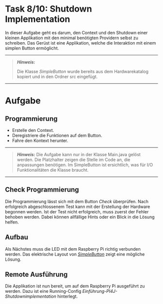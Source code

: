# Task 8/10: Shutdown Implementation
In dieser Aufgabe geht es darum, den Context und den Shutdown einer kleinen Applikation mit den minimal benötigten 
Providern selbst zu schreiben. Das Gerüst ist eine Applikation, welche die Interaktion mit einem simplen Button ermöglicht.

---
> **_Hinweis:_**
>
> Die Klasse *SimpleButton* wurde bereits aus dem Hardwarekatalog kopiert und
> in den Ordner src eingefügt.
---
# Aufgabe
## Programmierung
- Erstelle den Context.
- Deregistriere die Funktionen auf dem Button.
- Fahre den Kontext herunter.

---
> **_Hinweis:_**
> Die Aufgabe kann nur in der Klasse Main.java gelöst werden. Die Platzhalter zeigen die Stelle im Code an, die 
> anpassungen benötigen. Im SimpleButton ist ersichtlich, was für I/O Funktionalitäten die Klasse braucht.
---
## Check Programmierung
Die Programmierung lässt sich mit dem Button *Check* überprüfen. Nach erfolgreich abgeschlossenem Test kann mit der
Erstellung der Hardware begonnen werden. Ist der Test nicht erfolgreich, muss zuerst der Fehler behoben werden. Dabei können
allfällige Hints oder ein Blick in die Lösung helfen.

## Aufbau
Als Nächstes muss die LED mit dem Raspberry Pi richtig verbunden werden. Das elektrische Layout von
[*SimpleButton*](https://pi4j.com/examples/components/simplebutton/) zeigt eine mögliche Lösung.

## Remote Ausführung
Die Applikation ist nun bereit, um auf dem Raspberry Pi ausgeführt zu werden. Dazu ist eine
Running-Config *Einführung-PI4J-Shutdownimplementation* hinterlegt.